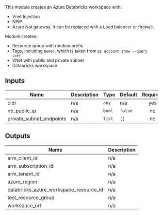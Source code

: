 This module creates an Azure Databricks workspace with:
* Vnet Injection
* NPIP
* Azure Nat gateway. It can be replaced with a Load balancer or firewall.

Module creates:
* Resource group with random prefix
* Tags, including `Owner`, which is taken from `az account show --query user`
* VNet with public and private subnet
* Databricks workspace

## Inputs

| Name | Description | Type | Default | Required |
|------|-------------|------|---------|:--------:|
| cidr | n/a | `any` | n/a | yes |
| no\_public\_ip | n/a | `bool` | `false` | no |
| private\_subnet\_endpoints | n/a | `list` | `[]` | no |

## Outputs

| Name | Description |
|------|-------------|
| arm\_client\_id | n/a |
| arm\_subscription\_id | n/a |
| arm\_tenant\_id | n/a |
| azure\_region | n/a |
| databricks\_azure\_workspace\_resource\_id | n/a |
| test\_resource\_group | n/a |
| workspace\_url | n/a |

